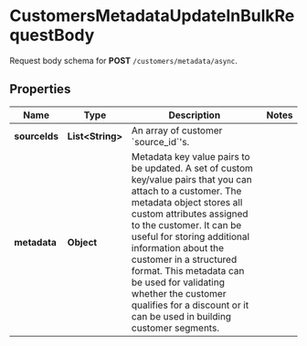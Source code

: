 

# CustomersMetadataUpdateInBulkRequestBody

Request body schema for **POST** `/customers/metadata/async`.

## Properties

| Name | Type | Description | Notes |
|------------ | ------------- | ------------- | -------------|
|**sourceIds** | **List&lt;String&gt;** | An array of customer &#x60;source_id&#x60;&#39;s. |  |
|**metadata** | **Object** | Metadata key value pairs to be updated. A set of custom key/value pairs that you can attach to a customer. The metadata object stores all custom attributes assigned to the customer. It can be useful for storing additional information about the customer in a structured format. This metadata can be used for validating whether the customer qualifies for a discount or it can be used in building customer segments. |  |



